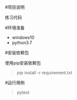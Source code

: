 #项目说明

练习代码

#环境准备

- windows10
- python3.7

#安装依赖包

使用pip安装依赖包
> pip install -r requirement.txt

#运行用例

> pytest


